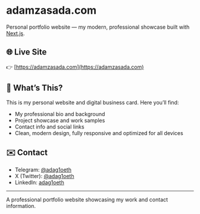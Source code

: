 # adamzasada.com

Personal portfolio website — my modern, professional showcase built with [Next.js](https://nextjs.org/).

## 🌐 Live Site

👉 [https://adamzasada.com](https://adamzasada.com)

## 📖 What’s This?

This is my personal website and digital business card. Here you’ll find:

- My professional bio and background
- Project showcase and work samples
- Contact info and social links
- Clean, modern design, fully responsive and optimized for all devices

## ✉️ Contact

- Telegram: [@adag1oeth](https://t.me/adag1oeth)
- X (Twitter): [@adag1oeth](https://x.com/adag1oeth)
- LinkedIn: [adag1oeth](https://linkedin.com/in/adag1oeth)

---

A professional portfolio website showcasing my work and contact information.
